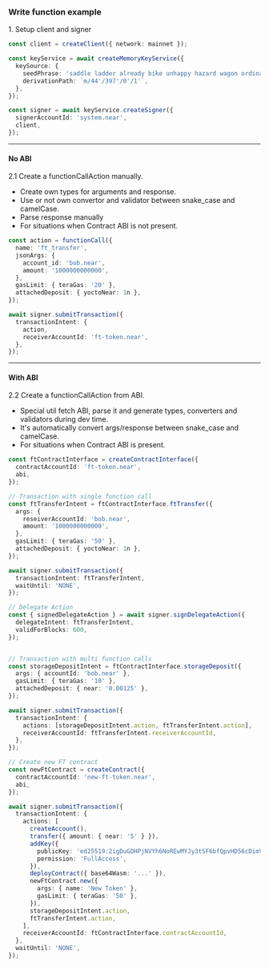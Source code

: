 ### Write function example

1\. Setup client and signer

```ts
const client = createClient({ network: mainnet });

const keyService = await createMemoryKeyService({
  keySource: {
    seedPhrase: 'saddle ladder already bike unhappy hazard wagon ordinary jump jungle jazz lab',
    derivationPath: `m/44'/397'/0'/1'`,
  },
});

const signer = await keyService.createSigner({
  signerAccountId: 'system.near',
  client,
});
```

---

#### No ABI

2\.1 Create a functionCallAction manually.

- Create own types for arguments and response.
- Use or not own convertor and validator between snake_case and camelCase.
- Parse response manually
- For situations when Contract ABI is not present.

```ts
const action = functionCall({
  name: 'ft_transfer',
  jsonArgs: {
    account_id: 'bob.near',
    amount: '1000000000000',
  },
  gasLimit: { teraGas: '20' },
  attachedDeposit: { yoctoNear: 1n },
});

await signer.submitTransaction({
  transactionIntent: {
    action,
    receiverAccountId: 'ft-token.near',
  },
});
```

---

#### With ABI

2\.2 Create a functionCallAction from ABI.

- Special util fetch ABI, parse it and generate types, converters and validators during dev time.
- It's automatically convert args/response between snake_case and camelCase.
- For situations when Contract ABI is present.

```ts
const ftContractInterface = createContractInterface({
  contractAccountId: 'ft-token.near',
  abi,
});

// Transaction with single function call
const ftTransferIntent = ftContractInterface.ftTransfer({
  args: {
    reseiverAccountId: 'bob.near',
    amount: '1000000000000',
  },
  gasLimit: { teraGas: '50' },
  attachedDeposit: { yoctoNear: 1n },
});

await signer.submitTransaction({
  transactionIntent: ftTransferIntent,
  waitUntil: 'NONE',
});

// Delegate Action
const { signedDelegateAction } = await signer.signDelegateAction({
  delegateIntent: ftTransferIntent,
  validForBlocks: 600,
});


// Transaction with multi function calls
const storageDepositIntent = ftContractInterface.storageDeposit({
  args: { accountId: 'bob.near' },
  gasLimit: { teraGas: '10' },
  attachedDeposit: { near: '0.00125' },
});

await signer.submitTransaction({
  transactionIntent: {
    actions: [storageDepositIntent.action, ftTransferIntent.action],
    receiverAccountId: ftTransferIntent.receiverAccountId,
  },
});

// Create new FT contract
const newFtContract = createContract({
  contractAccountId: 'new-ft-token.near',
  abi,
});

await signer.submitTransaction({
  transactionIntent: {
    actions: [
      createAccount(),
      transfer({ amount: { near: '5' } }),
      addKey({
        publicKey: 'ed25519:2igDuGDHPjNVYh6NoREwMYJy3tSF6bfQpvHD56cDimVv',
        permission: 'FullAccess',
      }),
      deployContract({ base64Wasm: '...' }),
      newFtContract.new({
        args: { name: 'New Token' },
        gasLimit: { teraGas: '50' },
      }),
      storageDepositIntent.action,
      ftTransferIntent.action,
    ],
    receiverAccountId: ftContractInterface.contractAccountId,
  },
  waitUntil: 'NONE',
});
```
